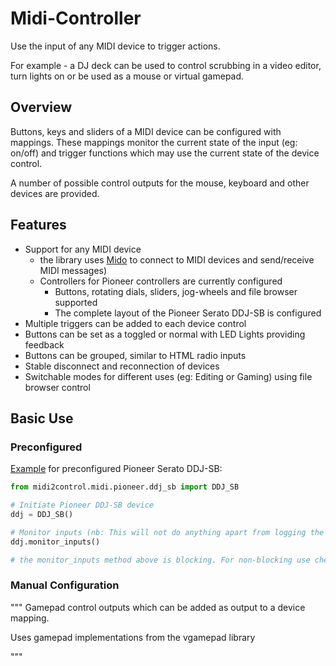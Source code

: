# Midi-Controller
 
Use the input of any MIDI device to trigger actions.

For example - a DJ deck can be used to control scrubbing in a video editor, turn lights on 
or be used as a mouse or virtual gamepad.

## Overview

Buttons, keys and sliders of a MIDI device can be configured with mappings. These mappings monitor the current state of the 
input (eg: on/off) and trigger functions which may use the current state of the device control.

A number of possible control outputs for the mouse, keyboard and other devices are provided.

## Features
- Support for any MIDI device
  - the library uses [Mido](https://mido.readthedocs.io/) to connect to MIDI devices and send/receive MIDI messages)
  - Controllers for Pioneer controllers are currently configured
    - Buttons, rotating dials, sliders, jog-wheels and file browser supported
    - The complete layout of the Pioneer Serato DDJ-SB is configured
- Multiple triggers can be added to each device control
- Buttons can be set as a toggled or normal with LED Lights providing feedback
- Buttons can be grouped, similar to HTML radio inputs
- Stable disconnect and reconnection of devices
- Switchable modes for different uses (eg: Editing or Gaming) using file browser control

## Basic Use

### Preconfigured
 [Example](../examples/1_minimum_example.py) for preconfigured Pioneer Serato DDJ-SB:
```python 
from midi2control.midi.pioneer.ddj_sb import DDJ_SB

# Initiate Pioneer DDJ-SB device
ddj = DDJ_SB()

# Monitor inputs (nb: This will not do anything apart from logging the input)
ddj.monitor_inputs()

# the monitor_inputs method above is blocking. For non-blocking use check_inputs() in a loop
```

### Manual Configuration

"""
Gamepad control outputs which can be added as output to a device mapping.

Uses gamepad implementations from the vgamepad library

"""
